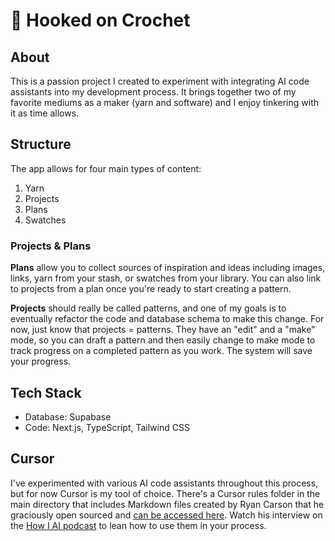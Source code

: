 # 🧶 Hooked on Crochet

## About
This is a passion project I created to experiment with integrating AI code assistants into my development process. It brings together two of my favorite mediums as a maker (yarn and software) and I enjoy tinkering with it as time allows.

## Structure
The app allows for four main types of content:
1. Yarn
2. Projects
3. Plans
4. Swatches

### Projects & Plans
**Plans** allow you to collect sources of inspiration and ideas including images, links, yarn from your stash, or swatches from your library. You can also link to projects from a plan once you're ready to start creating a pattern.

**Projects** should really be called patterns, and one of my goals is to eventually refactor the code and database schema to make this change. For now, just know that projects = patterns. They have an "edit" and a "make" mode, so you can draft a pattern and then easily change to make mode to track progress on a completed pattern as you work. The system will save your progress.

## Tech Stack
- Database: Supabase
- Code: Next.js, TypeScript, Tailwind CSS

## Cursor
I've experimented with various AI code assistants throughout this process, but for now Cursor is my tool of choice. There's a Cursor rules folder in the main directory that includes Markdown files created by Ryan Carson that he graciously open sourced and [can be accessed here](https://github.com/snarktank/ai-dev-tasks). Watch his interview on the [How I AI podcast](https://www.youtube.com/watch?v=fD4ktSkNCw4) to lean how to use them in your process.
